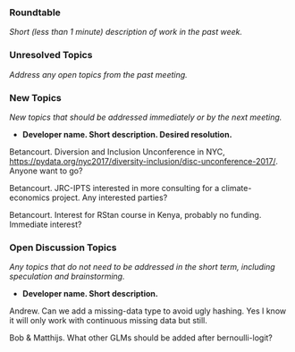 ### Roundtable
_Short (less than 1 minute) description of work in the past week._


### Unresolved Topics
_Address any open topics from the past meeting._

### New Topics
_New topics that should be addressed immediately or by the next
meeting._

* __Developer name.  Short description.  Desired resolution.__

Betancourt.  Diversion and Inclusion Unconference in NYC, https://pydata.org/nyc2017/diversity-inclusion/disc-unconference-2017/.  Anyone want to go?

Betancourt. JRC-IPTS interested in more consulting for a climate-economics project.  Any interested parties?

Betancourt.  Interest for RStan course in Kenya, probably no funding.  Immediate interest?

### Open Discussion Topics
_Any topics that do not need to be addressed in the short term,
including speculation and brainstorming._

* __Developer name.  Short description.__

Andrew.  Can we add a missing-data type to avoid ugly hashing.  Yes I know it will only work with continuous missing data but still.

Bob & Matthijs.  What other GLMs should be added after bernoulli-logit?
